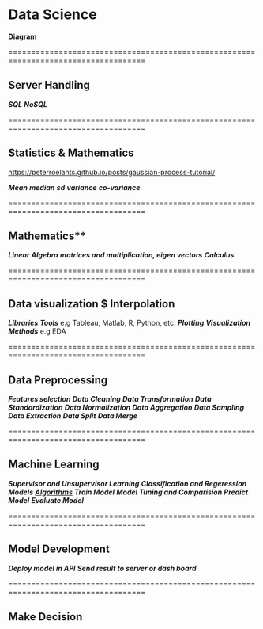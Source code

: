 # Data Science


**Diagram**


====================================================================================

## Server Handling
***SQL***
***NoSQL***

====================================================================================

## Statistics & Mathematics
https://peterroelants.github.io/posts/gaussian-process-tutorial/

***Mean*** 
***median***
***sd***
***variance***
***co-variance***

====================================================================================

## Mathematics**
***Linear Algebra***
***matrices and multiplication, eigen vectors***
***Calculus***

====================================================================================

## Data visualization $ Interpolation
***Libraries***
***Tools***
e.g Tableau, Matlab, R, Python, etc.
***Plotting***
***Visualization Methods***
e.g EDA

====================================================================================

## Data Preprocessing
***Features selection***
***Data Cleaning***
***Data Transformation***
***Data Standardization***
***Data Normalization***
***Data Aggregation***
***Data Sampling***
***Data Extraction***
***Data Split***
***Data Merge***

====================================================================================

## Machine Learning
***Supervisor and Unsupervisor Learning***
***Classification and Regeression Models***
***[Algorithms](https://github.com/Laudarisd/Data-science-study/tree/master/src/ml)***
***Train Model***
***Model Tuning and Comparision***
***Predict Model***
***Evaluate Model***

====================================================================================

## Model Development
***Deploy model in API***
***Send result to  server or dash board*** 

====================================================================================

## Make Decision

